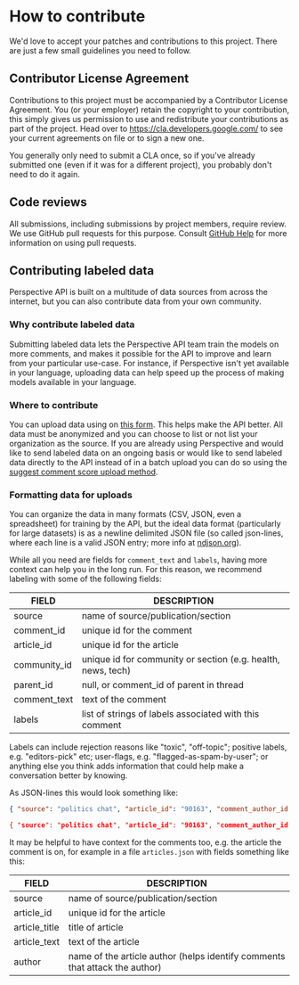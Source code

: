 # How to contribute

We'd love to accept your patches and contributions to this project. There are
just a few small guidelines you need to follow.

## Contributor License Agreement

Contributions to this project must be accompanied by a Contributor License
Agreement. You (or your employer) retain the copyright to your contribution,
this simply gives us permission to use and redistribute your contributions as
part of the project. Head over to <https://cla.developers.google.com/> to see
your current agreements on file or to sign a new one.

You generally only need to submit a CLA once, so if you've already submitted one
(even if it was for a different project), you probably don't need to do it
again.

## Code reviews

All submissions, including submissions by project members, require review. We
use GitHub pull requests for this purpose. Consult [GitHub Help] for more
information on using pull requests.

[GitHub Help]: https://help.github.com/articles/about-pull-requests/

## Contributing labeled data

Perspective API is built on a multitude of data sources from across the internet,
but you can also contribute data from your own community.

### Why contribute labeled data

Submitting labeled data lets the Perspective API team train the models on more
comments, and makes it possible for the API to improve and learn from your
particular use-case. For instance, if Perspective isn't yet available in your
language, uploading data can help speed up the process of making models available
in your language.

### Where to contribute

You can upload data using on [this form](https://docs.google.com/forms/d/e/1FAIpQLScAivfFHiwq08JfsHuIkTbdECLK0nSmyBi4JMvaqDrom2aVQw/viewform?c=0&w=1).
This helps make the API better. All data must be anonymized and you can choose
to list or not list your organization as the source. If you are already using
Perspective and would like to send labeled data on an ongoing basis or would
like to send labeled data directly to the API instead of in a batch upload
you can do so using the [suggest comment score upload method](https://support.perspectiveapi.com/s/article/score-feedback).
 
### Formatting data for uploads

You can organize the data in many formats (CSV, JSON, even a spreadsheet) for
training by the API, but the ideal data format (particularly for large datasets)
is as a newline delimited JSON file (so called json-lines, where each line is a
valid JSON entry; more info at [ndjson.org](https://ndjson.org)).
 
While all you need are fields for `comment_text` and `labels`, having more
context can help you in the long run. For this reason, we recommend labeling
with some of the following fields:

| FIELD | DESCRIPTION |
| -- | -- |
| source | name of source/publication/section |
| comment_id | unique id for the comment |
| article_id | unique id for the article |
| community_id | unique id for community or section (e.g. health, news, tech) |
| parent_id | null, or comment_id of parent in thread |
| comment_text | text of the comment |
| labels | list of strings of labels associated with this comment |


Labels can include rejection reasons like "toxic", "off-topic"; positive labels, e.g.
"editors-pick" etc; user-flags, e.g. "flagged-as-spam-by-user"; or anything else you
think adds information that could help make a conversation better by knowing.

As JSON-lines this would look something like:
 
```json
{ "source": "politics chat", "article_id": "90163", "comment_author_id: "4acf39f1e2", parent_id: "47210", comment_text: "You are a stupid idiot", comment_id: "47212", labels: ["obscene"]}

{ "source": "politics chat", "article_id": "90163", "comment_author_id: "e9af5bb45", parent_id: "47212", comment_text: "You, are the real dummy here! fool!", comment_id: "47213", labels: ["personal_attack"]}
```

It may be helpful to have context for the comments too, e.g. the article the comment
is on, for example in a file `articles.json` with fields something like this:

| FIELD | DESCRIPTION |
| -- | -- |
| source | name of source/publication/section |
| article_id | unique id for the article |
| article_title | title of article |
| article_text | text of the article |
| author | name of the article author (helps identify comments that attack the author) |

